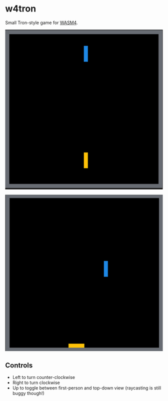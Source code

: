# w4tron

Small Tron-style game for [WASM4](https://wasm4.org/).

![2D example](./example2d.gif)

![Raycasting example](./raycasting.gif)

## Controls

* Left to turn counter-clockwise
* Right to turn clockwise
* Up to toggle between first-person and top-down view (raycasting is
  still buggy though!)

